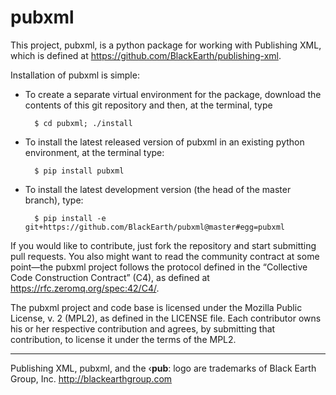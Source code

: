 # pubxml
This project, pubxml, is a python package for working with Publishing XML, which is defined at <https://github.com/BlackEarth/publishing-xml>. 

Installation of pubxml is simple: 

* To create a separate virtual environment for the package, download the contents of this git repository and then, at the terminal, type

        $ cd pubxml; ./install

* To install the latest released version of pubxml in an existing python environment, at the terminal type:

        $ pip install pubxml

* To install the latest development version (the head of the master branch), type:

        $ pip install -e git+https://github.com/BlackEarth/pubxml@master#egg=pubxml

If you would like to contribute, just fork the repository and start submitting pull requests. You also might want to read the community contract at some point—the pubxml project follows the protocol defined in the “Collective Code Construction Contract” (C4), as defined at <https://rfc.zeromq.org/spec:42/C4/>.

The pubxml project and code base is licensed under the Mozilla Public License, v. 2 (MPL2), as defined in the LICENSE file. Each contributor owns his or her respective contribution and agrees, by submitting that contribution, to license it under the terms of the MPL2.

------------------------------------------------------------
Publishing XML, pubxml, and the ‹**pub**: logo are trademarks of Black Earth Group, Inc. <http://blackearthgroup.com>
